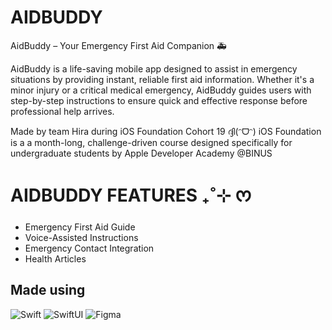 # AIDBUDDY

AidBuddy – Your Emergency First Aid Companion 🚑


AidBuddy is a life-saving mobile app designed to assist in emergency situations by providing instant, reliable first aid information. Whether it's a minor injury or a critical medical emergency, AidBuddy guides users with step-by-step instructions to ensure quick and effective response before professional help arrives.

Made by team Hira during iOS Foundation Cohort 19 ദ്ദി(ᵔᗜᵔ)
iOS Foundation is a a month-long, challenge-driven course designed specifically for undergraduate students by Apple Developer Academy @BINUS

# AIDBUDDY FEATURES ₊˚⊹ ᰔ
- Emergency First Aid Guide
- Voice-Assisted Instructions 
- Emergency Contact Integration
- Health Articles

## Made using
![Swift](https://img.shields.io/badge/Swift-F54A2A?logo=swift&logoColor=white)
![SwiftUI](https://img.shields.io/badge/SwiftUI-007AFF?style=for-the-badge&logo=swift&logoColor=white)
![Figma](https://img.shields.io/badge/Figma-F24E1E?logo=figma&logoColor=white)

